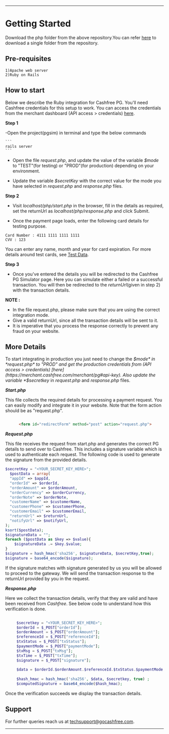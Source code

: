 
*****************************************************************************************

# Getting Started

Download the php folder from the above repository.You can refer [here](https://stackoverflow.com/questions/7106012/download-a-single-folder-or-directory-from-a-github-repo) to download a single folder from the repository.

## Pre-requisites

```
1)Apache web server
2)Ruby on Rails
```

## How to start

Below we describe the Ruby integration for Cashfree PG. You'll need Cashfree credentials for this setup to work. You can access the credentials from the merchant dashboard (API access > credentials) [here](https://test.gocashfree.com/merchant/pg#api-key).

**Step 1**

  -Open the project(pgsim) in terminal and type the below commands

    ```
    rails server
    ```

  - Open the file *request.php*, and update the value of the variable *$mode* to "TEST"(for testing) or "PROD"(for production) depending on your environment.

  - Update the variable *$secretKey* with the correct value for the mode you have selected in *request.php* and *response.php* files.

**Step 2**

  - Visit *localhost/php/start.php* in the browser, fill in the details as required, set the returnUrl as *localhost/php/response.php* and click Submit.

  - Once the payment page loads, enter the following card details for testing purpose. 
  
  ```
  Card Number : 4111 1111 1111 1111
  CVV : 123
  ```
  You can enter any name, month and year for card expiration. For more details around test cards, see [Test Data](https://docs.cashfree.com/docs/resources/#test-data).

**Step 3**

  - Once you've entered the details you will be redirected to the Cashfree PG Simulator page. Here you can simulate either a failed or a successful transaction. You will then be redirected to the *returnUrl*(given in step 2) with the transaction details.

**NOTE :** 

- In the file request.php, please make sure that you are using the correct integration mode. 
- Give a valid returnUrl, since all the transaction details will be sent to it.
- It is imperative that you process the response correctly to prevent any fraud on your website. 

## More Details

To start integrating in production you just need to change the *$mode* in *request.php* to "PROD" and get the production credentials from (API access > credentials) [here](https://merchant.cashfree.com/merchant/pg#api-key). Also update the variable *$secretkey* in *request.php* and *response.php* files.

***Start.php***

This file collects the required details for processing a payment request. You can easily modify and integrate it in your website. Note that the form action should be as "request.php".

```html

      <form id="redirectForm" method="post" action="request.php">

```
***Request.php***

This file receives the request from start.php and generates the correct PG details to send over to Cashfree. This includes a signature variable which is used to authenticate each request. The following code is used to generate the signature from the provided details.

```php
$secretKey = "<YOUR_SECRET_KEY_HERE>";
  $postData = array( 
  "appId" => $appId, 
  "orderId" => $orderId, 
  "orderAmount" => $orderAmount, 
  "orderCurrency" => $orderCurrency, 
  "orderNote" => $orderNote, 
  "customerName" => $customerName, 
  "customerPhone" => $customerPhone, 
  "customerEmail" => $customerEmail,
  "returnUrl" => $returnUrl, 
  "notifyUrl" => $notifyUrl,
);
ksort($postData);
$signatureData = "";
foreach ($postData as $key => $value){
    $signatureData .= $key.$value;
}
$signature = hash_hmac('sha256', $signatureData, $secretKey,true);
$signature = base64_encode($signature);

```
If the signature matches with signature generated by us you will be allowed to proceed to the gateway. We will send the transaction response to the returnUrl provided by you in the request.

***Response.php***

Here we collect the transaction details, verify that they are valid and have been received from *Cashfree*. See below code to understand how this verification is done.

```php
     
     $secretkey = "<YOUR_SECRET_KEY_HERE>";
     $orderId = $_POST["orderId"];
     $orderAmount = $_POST["orderAmount"];
     $referenceId = $_POST["referenceId"];
     $txStatus = $_POST["txStatus"];
     $paymentMode = $_POST["paymentMode"];
     $txMsg = $_POST["txMsg"];
     $txTime = $_POST["txTime"];
     $signature = $_POST["signature"];
     
     $data = $orderId.$orderAmount.$referenceId.$txStatus.$paymentMode.$txMsg.$txTime;
     
     $hash_hmac = hash_hmac('sha256', $data, $secretkey, true) ;
     $computedSignature = base64_encode($hash_hmac);

```
Once the verification succeeds we display the transaction details.


## Support

For further queries reach us at [techsupport@gocashfree.com](techsupport@gocashfree.com). 

*****************************************************************************************
